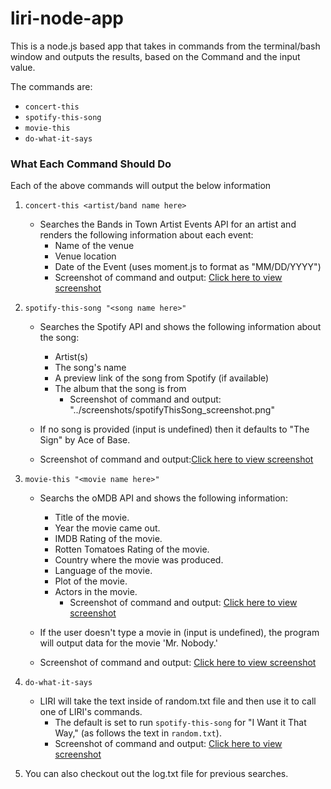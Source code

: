 # liri-node-app

This is a node.js based app that takes in commands from the terminal/bash window and outputs the results, based on the Command and the input value.

The commands are:
   * `concert-this`
   * `spotify-this-song`
   * `movie-this`
   * `do-what-it-says`

### What Each Command Should Do

Each of the above commands will output the below information

1. `concert-this <artist/band name here>`

   * Searches the Bands in Town Artist Events API for an artist and renders the following information about each event:
      * Name of the venue
      * Venue location
      * Date of the Event (uses moment.js to format as "MM/DD/YYYY")
       * Screenshot of command and output:  [Click here to view screenshot](screenshots/concertThis_screenshot.png)

2. `spotify-this-song "<song name here>"`

   * Searches the Spotify API and shows the following information about the song:
      * Artist(s)
      * The song's name
      * A preview link of the song from Spotify (if available)
      * The album that the song is from
        * Screenshot of command and output: "../screenshots/spotifyThisSong_screenshot.png"

   * If no song is provided (input is undefined) then it defaults to "The Sign" by Ace of Base.
    * Screenshot of command and output:[Click here to view screenshot](screenshots/spotifyThisSong_blank.png)

3. `movie-this "<movie name here>"`

   * Searchs the oMDB API and shows the following information:
      * Title of the movie.
      * Year the movie came out.
      * IMDB Rating of the movie.
      * Rotten Tomatoes Rating of the movie.
      * Country where the movie was produced.
      * Language of the movie.
      * Plot of the movie.
      * Actors in the movie.
        * Screenshot of command and output: [Click here to view screenshot](screenshots/movieThis_screenshot.png) 
  
   * If the user doesn't type a movie in (input is undefined), the program will output data for the movie 'Mr. Nobody.'
    * Screenshot of command and output: [Click here to view screenshot](screenshots/movieThis_blank_screenshot.png)

4. `do-what-it-says`

   * LIRI will take the text inside of random.txt file and then use it to call one of LIRI's commands.
     * The default is set to run `spotify-this-song` for "I Want it That Way," (as follows the text in `random.txt`).
     * Screenshot of command and output: [Click here to view screenshot](screenshots/doWhatItSays_screenshot.png)

5. You can also checkout out the log.txt file for previous searches.

